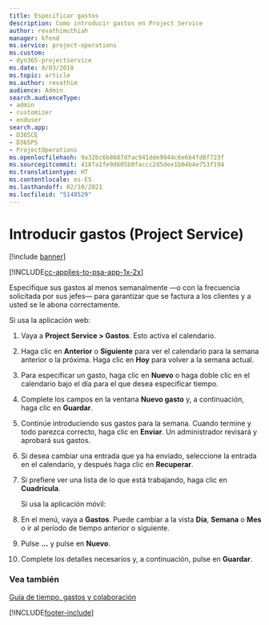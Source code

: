 ```yaml
---
title: Especificar gastos
description: Como introducir gastos en Project Service
author: revathimuthiah
manager: kfend
ms.service: project-operations
ms.custom:
- dyn365-projectservice
ms.date: 8/03/2018
ms.topic: article
ms.author: revathim
audience: Admin
search.audienceType:
- admin
- customizer
- enduser
search.app:
- D365CE
- D365PS
- ProjectOperations
ms.openlocfilehash: 9a32bc6b8687dfac941dde9944c6e6b4fd8f723f
ms.sourcegitcommit: 418fa1fe9d605b8faccc2d5dee1b04b4e753f194
ms.translationtype: HT
ms.contentlocale: es-ES
ms.lasthandoff: 02/10/2021
ms.locfileid: "5148529"
---
```

# <a name="enter-expenses-project-service"></a>Introducir gastos (Project Service)

[!include [banner](../includes/psa-now-project-operations.md)]

[!INCLUDE[cc-applies-to-psa-app-1x-2x](../includes/cc-applies-to-psa-app-1x-2x.md)]

Especifique sus gastos al menos semanalmente —o con la frecuencia solicitada por sus jefes— para garantizar que se factura a los clientes y a usted se le abona correctamente.  
  
 Si usa la aplicación web:  
  
1. Vaya a **Project Service > Gastos**. Esto activa el calendario.  
  
2. Haga clic en **Anterior** o **Siguiente** para ver el calendario para la semana anterior o la próxima. Haga clic en **Hoy** para volver a la semana actual.  
  
3. Para especificar un gasto, haga clic en **Nuevo** o haga doble clic en el calendario bajo el día para el que desea especificar tiempo.  
  
4. Complete los campos en la ventana **Nuevo gasto** y, a continuación, haga clic en **Guardar**.  
  
5. Continúe introduciendo sus gastos para la semana. Cuando termine y todo parezca correcto, haga clic en **Enviar**. Un administrador revisará y aprobará sus gastos.  
  
6. Si desea cambiar una entrada que ya ha enviado, seleccione la entrada en el calendario, y después haga clic en **Recuperar**.  
  
7. Si prefiere ver una lista de lo que está trabajando, haga clic en **Cuadrícula**.  
  
   Si usa la aplicación móvil:  
  
8. En el menú, vaya a **Gastos**.     Puede cambiar a la vista **Día**, **Semana** o **Mes** o ir al período de tiempo anterior o siguiente.  
  
9. Pulse **...** y pulse en **Nuevo**.  
  
10. Complete los detalles necesarios y, a continuación, pulse en **Guardar**.  
  
### <a name="see-also"></a>Vea también  
 [Guía de tiempo, gastos y colaboración](../psa/time-expense-collaboration-guide.md)


[!INCLUDE[footer-include](../includes/footer-banner.md)]